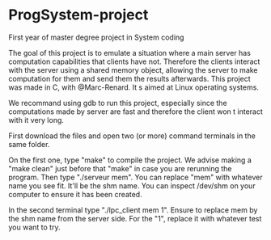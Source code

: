 # ProgSystem-project
First year of master degree project in System coding

The goal of this project is to emulate a situation where a main server has computation capabilities that clients have not. Therefore the clients interact with the server using a shared memory object, allowing the server to make computation for them and send them the results afterwards. This project was made in C, with @Marc-Renard. It s aimed at Linux operating systems.

We recommand using gdb to run this project, especially since the computations made by server are fast and therefore the client won t interact with it very long.


First download the files and open two (or more) command terminals in the same folder.

On the first one, type "make" to compile the project. We advise making a "make clean" just before that "make" in case you are rerunning the program. Then type "./serveur mem". You can replace "mem" with whatever name you see fit. It'll be the shm name. You can inspect /dev/shm on your computer to ensure it has been created.

In the second terminal type "./lpc_client mem 1". Ensure to replace mem by the shm name from the server side. For the "1", replace it with whatever test you want to try.
